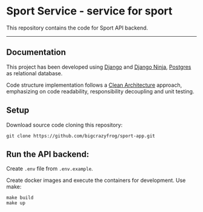 # Sport Service - service for sport

This repository contains the code for Sport API backend.

---

## Documentation

This project has been developed using [Django][django] and [Django Ninja][djangoninja], [Postgres][postgres] as relational database.

Code structure implementation follows a [Clean Architecture][cleanarchitecture] approach, emphasizing on code readability, responsibility decoupling and unit testing.

## Setup

Download source code cloning this repository:
```
git clone https://github.com/bigcrazyfrog/sport-app.git
```

## Run the API backend:

Create `.env` file from `.env.example`.

Create docker images and execute the containers for development. Use make:
```
make build
make up
```


[//]: # (Links)

[django]: <https://www.djangoproject.com>
[djangoninja]: <https://django-ninja.rest-framework.com/>
[postgres]: <https://www.postgresql.org>
[cleanarchitecture]: <https://blog.cleancoder.com/uncle-bob/2012/08/13/the-clean-architecture.html>
[db]: <https://storage.yandexcloud.net/nikita.backend/photo_5413330553601641861_y.jpg>
